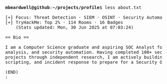 <pre>

<strong>mbeardwell@github</strong>:<strong>~/projects/profile</strong>$ less about.txt

[+] Focus: Threat Detection · SIEM · OSINT · Security Automation
[+] TryHackMe: Top 2% · 114 Rooms · 16 Badges
    (Stats updated: Mon, 30 Jun 2025 at 07:03:24)

== Bio ==

I am a Computer Science graduate and aspiring SOC Analyst focused on threat detection, OSINT, log
analysis, and security automation. Having completed 100+ security rooms on TryHackMe and technical
projects through independent research, I am actively building practical skills in network security,
scripting, and incident response to prepare for a Security Operations role.

(END)
:
</pre>
